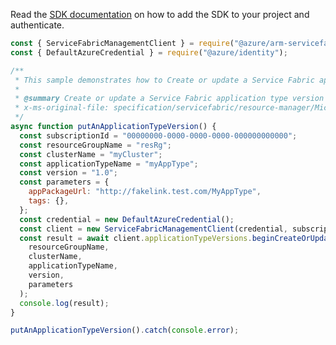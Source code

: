 Read the [SDK documentation](https://github.com/Azure/azure-sdk-for-js/blob/%40azure%2Farm-servicefabric_2.0.1/sdk/servicefabric/arm-servicefabric/README.md) on how to add the SDK to your project and authenticate.

```javascript
const { ServiceFabricManagementClient } = require("@azure/arm-servicefabric");
const { DefaultAzureCredential } = require("@azure/identity");

/**
 * This sample demonstrates how to Create or update a Service Fabric application type version resource with the specified name.
 *
 * @summary Create or update a Service Fabric application type version resource with the specified name.
 * x-ms-original-file: specification/servicefabric/resource-manager/Microsoft.ServiceFabric/stable/2021-06-01/examples/ApplicationTypeVersionPutOperation_example.json
 */
async function putAnApplicationTypeVersion() {
  const subscriptionId = "00000000-0000-0000-0000-000000000000";
  const resourceGroupName = "resRg";
  const clusterName = "myCluster";
  const applicationTypeName = "myAppType";
  const version = "1.0";
  const parameters = {
    appPackageUrl: "http://fakelink.test.com/MyAppType",
    tags: {},
  };
  const credential = new DefaultAzureCredential();
  const client = new ServiceFabricManagementClient(credential, subscriptionId);
  const result = await client.applicationTypeVersions.beginCreateOrUpdateAndWait(
    resourceGroupName,
    clusterName,
    applicationTypeName,
    version,
    parameters
  );
  console.log(result);
}

putAnApplicationTypeVersion().catch(console.error);
```
